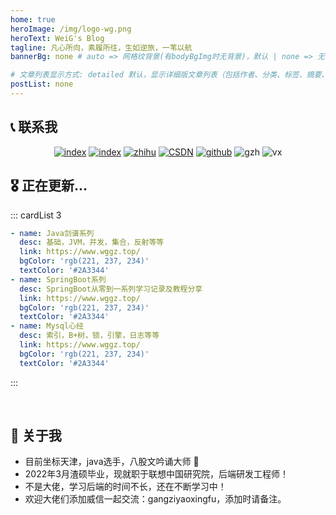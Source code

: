 ```yaml
---
home: true
heroImage: /img/logo-wg.png
heroText: WeiG's Blog
tagline: 凡心所向，素履所往，生如逆旅，一苇以航
bannerBg: none # auto => 网格纹背景(有bodyBgImg时无背景)，默认 | none => 无 | '大图地址' | background: 自定义背景样式       提示：如发现文本颜色不适应你的背景时可以到palette.styl修改$bannerTextColor变量

# 文章列表显示方式: detailed 默认，显示详细版文章列表（包括作者、分类、标签、摘要、分页等）| simple => 显示简约版文章列表（仅标题和日期）| none 不显示文章列表
postList: none
---
```



## 📞 联系我

<p align="center">
    <a href="https://www.yuque.com/weig" target="_blank"><img src="https://gitee.com/isgangzi/image-store/raw/master/img/作者主页-刚子.svg" alt="index" class="no-zoom"></a>
    <a href="https://www.yuque.com/wgg" target="_blank"><img src="https://gitee.com/isgangzi/image-store/raw/master/img/语雀.svg" alt="index" class="no-zoom"></a>
    <a href="https://www.zhihu.com/people/gang-zi-10-86" target="_blank"><img src="https://gitee.com/isgangzi/image-store/raw/master/img/知乎-刚子.svg" alt="zhihu" class="no-zoom"></a>
    <a href="https://blog.csdn.net/qq_33188180" target="_blank"><img src="https://gitee.com/isgangzi/image-store/raw/master/img/CSDN-后端充电宝.svg" alt="CSDN" class="no-zoom"></a>
    <a href="https://github.com/isgangzi" target="_blank"><img src="https://gitee.com/isgangzi/image-store/raw/master/img/Github-isgangzi.svg" alt="github" class="no-zoom"></a>
    <img src="https://gitee.com/isgangzi/image-store/raw/master/img/公众号-后端开发充电宝.svg" alt="gzh" class="no-zoom">
    <img src="https://gitee.com/isgangzi/image-store/raw/master/img/VX-gangziyaoxingfu.svg" alt="vx" class="no-zoom">       
</p>

## 🎖 正在更新...
::: cardList 3
```yaml
- name: Java剑谱系列
  desc: 基础，JVM，并发，集合，反射等等
  link: https://www.wggz.top/
  bgColor: 'rgb(221, 237, 234)'
  textColor: '#2A3344'
- name: SpringBoot系列
  desc: SpringBoot从零到一系列学习记录及教程分享
  link: https://www.wggz.top/
  bgColor: 'rgb(221, 237, 234)'
  textColor: '#2A3344'
- name: Mysql心经
  desc: 索引，B+树，锁，引擎，日志等等
  link: https://www.wggz.top/
  bgColor: 'rgb(221, 237, 234)'
  textColor: '#2A3344'
```
:::

<br/>

## 👱‍ 关于我
* 目前坐标天津，java选手，八股文吟诵大师 😤
* 2022年3月渣硕毕业，现就职于联想中国研究院，后端研发工程师！
* 不是大佬，学习后端的时间不长，还在不断学习中！
* 欢迎大佬们添加威信一起交流：gangziyaoxingfu，添加时请备注。

